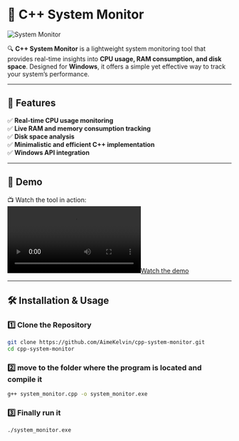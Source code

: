 # 🚀 C++ System Monitor  

![System Monitor](./images/system-monitor.png)  

🔍 **C++ System Monitor** is a lightweight system monitoring tool that provides real-time insights into **CPU usage, RAM consumption, and disk space**. Designed for **Windows**, it offers a simple yet effective way to track your system’s performance.  

---

## 🌟 Features  
✅ **Real-time CPU usage monitoring**  
✅ **Live RAM and memory consumption tracking**  
✅ **Disk space analysis**  
✅ **Minimalistic and efficient C++ implementation**  
✅ **Windows API integration**  

---

## 🎥 Demo  
📺 Watch the tool in action:  
[![Watch the demo](./videos/system-monitor-demo.mp4)](./videos/system-monitor-demo.mp4)  

---

## 🛠️ Installation & Usage  

### **1️⃣ Clone the Repository**  
```bash
git clone https://github.com/AimeKelvin/cpp-system-monitor.git
cd cpp-system-monitor
```
### **2️⃣ move to the folder where the program is located and compile it**  
```bash
g++ system_monitor.cpp -o system_monitor.exe
```

### **3️⃣ Finally run it**  
```bash
./system_monitor.exe

```
